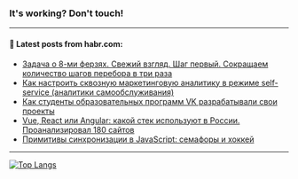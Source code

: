 ### It's working? Don't touch!

---
<!--
#### 🛠️ Technical stack:

![C++](https://img.shields.io/badge/C++-informational?logo=c%2B%2B&style=flat&logoColor=white&color=9C033A)
![Java](https://img.shields.io/badge/Java-informational?logo=java&style=flat&logoColor=white&color=007396)
![Kotlin](https://img.shields.io/badge/Kotlin-informational?logo=Kotlin&style=flat&logoColor=white&color=0095D5)
![JS](https://img.shields.io/badge/JS-informational?logo=javaScript&style=flat&logoColor=black&color=F7Df1E) <br>
![HTML5](https://img.shields.io/badge/HTML5-informational?logo=html5&style=flat&logoColor=white&color=E34F26)
![CSS3](https://img.shields.io/badge/CSS3-informational?logo=css3&style=flat&logoColor=white&color=157286)
![Sass](https://img.shields.io/badge/Saas-informational?logo=sass&style=flat&logoColor=white&color=hotpink)
![PHP](https://img.shields.io/badge/PHP-informational?logo=php&style=flat&logoColor=white&color=777BB4) <br>
![WebPAck](https://img.shields.io/badge/WebPack-informational?logo=webPack&style=flat&logoColor=white&color=FF6F00)
![Bootstrap](https://img.shields.io/badge/Bootstrap-informational?logo=Bootstrap&style=flat&logoColor=white&color=7952B3)
![MySQL](https://img.shields.io/badge/MySQL-informational?logo=MySQL&style=flat&logoColor=white&color=00f) <br>
![NodeJS](https://img.shields.io/badge/NodeJS-informational?logo=node.js&style=flat&logoColor=white&color=43853D)
![Spring](https://img.shields.io/badge/Spring-informational?logo=Spring&style=flat&logoColor=white&color=0A9EDC)
![Angular](https://img.shields.io/badge/Vue-informational?logo=vue.js&style=flat&logoColor=white&color=red)
![Git](https://img.shields.io/badge/Git-informational?logo=git&style=flat&logoColor=white&color=darkorange)

___
-->

#### 💬 Latest posts from habr.com:

<!-- BLOG-POST-LIST:START -->
- [Задача о 8-ми ферзях. Свежий взгляд. Шаг первый. Сокращаем количество шагов перебора в три раза](https://habr.com/ru/post/679200/?utm_source=habrahabr&utm_medium=rss&utm_campaign=679200)
- [Как настроить сквозную маркетинговую аналитику в режиме self-service &lpar;аналитики самообслуживания&rpar;](https://habr.com/ru/post/679136/?utm_source=habrahabr&utm_medium=rss&utm_campaign=679136)
- [Как студенты образовательных программ VK разрабатывали свои проекты](https://habr.com/ru/post/678908/?utm_source=habrahabr&utm_medium=rss&utm_campaign=678908)
- [Vue, React или Angular: какой стек используют в России. Проанализировал 180 сайтов](https://habr.com/ru/post/679150/?utm_source=habrahabr&utm_medium=rss&utm_campaign=679150)
- [Примитивы синхронизации в JavaScript: cемафоры и хоккей](https://habr.com/ru/post/679140/?utm_source=habrahabr&utm_medium=rss&utm_campaign=679140)
<!-- BLOG-POST-LIST:END -->

---

[![Top Langs](https://github-readme-stats.vercel.app/api/top-langs/?username=zloylis&layout=compact&hide_border=true&theme=dracula)](https://github.com/zloylis)
